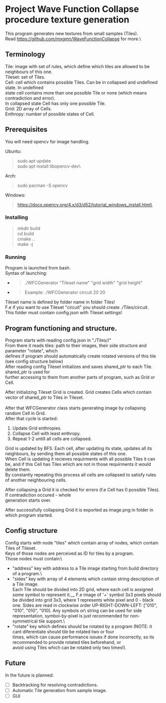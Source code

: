 # Project Wave Function Collapse procedure texture generation

This program generates new textures from small samples (Tiles).\
Read https://github.com/mxgmn/WaveFunctionCollapse for more.\

## Terminology
Tile: image with set of rules, which define which tiles are allowed to be neighbours of this one.\
Tileset: set of Tiles.\
Cell: cell which contains possible Tiles. Can be in collapsed and undefined state. In undefined\
    state cell contains more than one possible Tile or none (which means contradiction and error).\
    In collapsed state Cell has only one possible Tile.\
Grid: 2D array of Cells. \
Enthropy: number of possible states of Cell.

## Prerequisites
You will need opencv for image handling.

Ubuntu:
> sudo apt update\
> sudo apt install libopencv-dev\


Arch:
> sudo pacman -S opencv

Windows:
> https://docs.opencv.org/4.x/d3/d52/tutorial_windows_install.html\



### Installing
> mkdir build \
> cd build\
> cmake ..\
> make -j

### Running

Program is launched from bash.\
Syntax of launching:
* > ./WFCGenerator "Tileset name" "grid width" "grid height"
* > Example: ./WFCGenerator circuit 20 20

Tileset name is defined by folder name in folder Tiles!\
F.e if you want to use Tileset "circuit" you should create ./Tiles/circuit.\
This folder must contain config.json with Tileset settings!

## Program functioning and structure.

Program starts with reading config.json in "./Tiles/<Tileset name>/" \
From there it reads tiles: path to their images, their side structure and parameter "rotate", which\
defines if program should automatically create rotated versions of this tile (see config structure below)\
After reading config Tileset initializes and saves shared_ptr to each Tile. shared_ptr is used for\
further accessing to them from another parts of program, such as Grid or Cell.

After initializing Tileset Grid is created. Grid creates Cells which contain vector of shared_ptr to Tiles in Tileset.\
\
After that WFCGenerator class starts generating image by collapsing random Cell in Grid.\
After that cycle is started:
1. Update Grid enthropies.
2. Collapse Cell with least enthropy.
3. Repeat 1-2 untill all cells are collapsed.

Grid is updated by BFS. Each cell, after updating its state, updates all its neighbours, by sending them all possible states of this one.\
When Cell is updating it recieves requirments with all possible Tiles it can be, and if this Cell has Tiles which are not
in those requirments it would delete them. \
By constantly repeating this process all cells are collapsed to satisfy rules of another neighbouring cells.

After collapsing a Grid it is checked for errors (f.e Cell has 0 possible Tiles). If contradiction occured - whole\
generation starts over.

After successfully collapsing Grid it is exported as image.png in folder in which program started.

## Config structure
Config starts with node "tiles" which contain array of nodes, which contain Tiles of Tileset.\
Keys of those nodes are perceived as ID for tiles by a program.\
Those nodes must contain:\
* "address" key with address to a Tile image starting from build directory of a program.\
* "sides" key with array of 4 elements which contain string description of a Tile image.\
Each Tile should be divided into 2D grid, where each cell is assigned some symbol to represent it.__ 
F.e image of '+' symbol 3x3 pixels should be divided into grid 3x3, where 1 represents white pixel
and 0 - black one. Sides are read in clockwise order UP-RIGHT-DOWN-LEFT: ["010", "010", "010", "010]. Any symbols or\ string can be used for side representation, symbol-by-pixel is just recommended for non-symmetrical tile support.\
* "rotate" key which defines should be rotated by a program (NOTE: it cant diferentiate should tile be rotated two or four\
times, which can cause performance issues if done incorrectly, so its recommended to provide rotated tiles beforehand, or\
avoid using Tiles which can be rotated only two times!).

## Future
In the future is planned:
- [ ] Backtracking for resolving contradictions.
- [ ] Automatic Tile generation from sample image.
- [ ] GUI